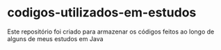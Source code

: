 # codigos-utilizados-em-estudos
Este repositório foi criado para armazenar os códigos feitos ao longo de alguns de meus estudos em Java
